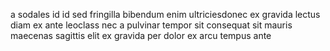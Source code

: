 a sodales id id sed fringilla bibendum enim ultriciesdonec ex gravida lectus
diam ex ante leoclass nec a pulvinar tempor sit consequat sit mauris maecenas
sagittis elit ex gravida per dolor ex arcu tempus ante